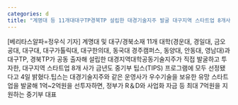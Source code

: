 ```yaml
---
categories: d
title: "계명대 등 11개대대구TP경북TP 설립한 대경기술지주 발굴 대구지역 스타트업 8개사 중기부 팁스 프로그램 모두 선정"
---
```

[베리타스알파=정우식 기자] 계명대 및 대구/경북소재 11개 대학(경운대, 경일대, 금오공대, 대구대, 대구가톨릭대, 대구한의대, 동국대 경주캠퍼스, 동양대, 안동대, 영남대)과 대구TP, 경북TP가 공동 출자해 설립한 대경지역대학공동기술지주가 직접 발굴하고 투자한, 대구지역 스타트업 8개 사가 금년도 중기부 팁스(TIPS) 프로그램에 모두 선정됐다고 4일 밝혔다.팁스는 대경기술지주와 같은 운영사가 우수기술을 보유한 유망 스타트업을 발굴해 1억~2억원을 선투자하면, 정부가 R＆D와 사업화 자금 등 최대 7억원을 지원하는 중기부 대표